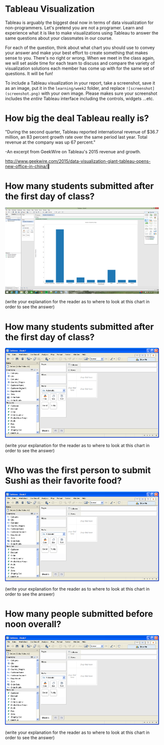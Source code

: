 # Tableau Visualization

Tableau is arguably the biggest deal now in terms of data visualization for non-programmers.
Let's pretend you are not a programer. Learn and experience what it is like to make
visualizations using Tableau to answer the same questions about your classmates in our course.

For each of the question, think about what chart you should use to convey your answer and
make your best effort to create something that makes sense to you. There's no right
or wrong. When we meet in the class again, we will set aside time for each team to discuss
and compare the variety of visualization solutions each member has come up with for the
same set of questions. It will be fun!

To include a Tableau visualization in your report, take a screenshot, save it as an image,
put it in the `learning/week2` folder, and replace `![screenshot](screenshot.png)`  with
your own image. Please makes sure your screenshot includes the _entire_ Tableau interface
including the controls, widgets ...etc.

# How big the deal Tableau really is?

"During the second quarter, Tableau reported international revenue of
$36.7 million, an 83 percent growth rate over the same period last year.
Total revenue at the company was up 67 percent."

-An excerpt from GeekWire on Tableau's 2015 revenue and growth.

http://www.geekwire.com/2015/data-visualization-giant-tableau-opens-new-office-in-china/

# How many students submitted after the first day of class?

![q1screenshot](q1screenshot.png)

(write your explanation for the reader as to where to look at this chart in order
    to see the answer)

# How many students submitted after the first day of class?

![screenshot](screenshot.png)

(write your explanation for the reader as to where to look at this chart in order
    to see the answer)

# Who was the first person to submit Sushi as their favorite food?

![screenshot](screenshot.png)

(write your explanation for the reader as to where to look at this chart in order
    to see the answer)

# How many people submitted before noon overall?

![screenshot](screenshot.png)

(write your explanation for the reader as to where to look at this chart in order
    to see the answer)
